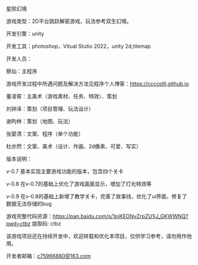 星陨幻境

游戏类型：2D平台跳跃解密游戏，玩法参考双生幻境。

开发引擎：unity

开发工具：photoshop，Vitual Stutio 2022，unity 2d,tilemap

开发人员：

蔡灿：主程序​  

游戏开发过程中所遇问题及解决方法见程序个人博客：https://ccccplll.github.io

董凌霄：主美术（游戏素材、任务、特效）、策划

刘钟泽：策划（项目管理、玩法设计）

谢昀林：策划（地图、玩法）

张晏清：文案、程序（单个功能）​

杜亦然：文案、美术（设计、作画、2d像素、可爱、写实）​

版本说明：

v-0.7 基本实现主要游戏功能的版本，包含四个关卡

v-0.8 在v-0.7的基础上优化了游戏画面显示，增加了灯光特效等

v-0.9 在v-0.8的基础上新增了教学关卡，完善了故事线，优化了ui界面，修复了数据无法存储的bug

游戏完整代码资源：https://pan.baidu.com/s/1pjKEONyZrpZU1iJ_GKWWNQ?pwd=ctbz 提取码: ctbz 

该游戏项目还在持续开发中，欢迎转载和优化本项目，仅供学习参考，请勿用作他用。

开发者邮箱：c75966880@163.com
